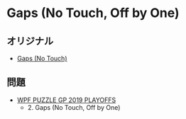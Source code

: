 # Gaps (No Touch, Off by One)

## オリジナル
- [Gaps (No Touch)](gaps_notouch.md)

## 問題
- [WPF PUZZLE GP 2019 PLAYOFFS](../questions/wpfpgp2019_po.md)
	- 2\. Gaps (No Touch, Off by One)
